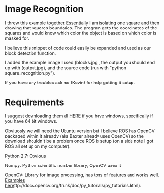 Image Recognition
=================

I threw this example together. Essentially I am isolating one square and then drawing that squares boundaries. The program gets the coordinates of the squares and would know which color the object is based on which color is masked for.

I believe this snippet of code could easily be expanded and used as our block detection function.

I added the example image I used (blocks.jpg), the output you should end up with (output.jpg), and the source code (run with "python square_recognition.py").

If you have any troubles ask me (Kevin) for help getting it setup.

Requirements
============
I suggest downloading them all [HERE](http://www.lfd.uci.edu/~gohlke/pythonlibs/) if you have windows, specifically if you have 64 bit windows. 

Obviuosly we will need the Ubuntu version but I believe ROS has OpenCV packaged within it already (aka Baxter already uses OpenCV) so the download shouldn't be a problem once ROS is setup (on a side note I got ROS all set up on my computer).

Python 2.7: Obvious

Numpy: Python scientific number library, OpenCV uses it

OpenCV: Library for image processing, has tons of features and works well. [Examples here](h)ttp://docs.opencv.org/trunk/doc/py_tutorials/py_tutorials.html).
